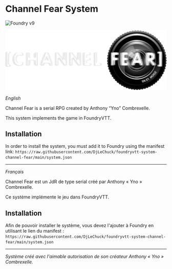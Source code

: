 # Channel Fear System

![Foundry v9](https://img.shields.io/badge/foundry-v9-green)

![image](./images/full_logo.webp)

_English_

Channel Fear is a serial RPG created by Anthony “Yno” Combrexelle.

This system implements the game in FoundryVTT.

## Installation

In order to install the system, you must add it to Foundry using the manifest link:
`https://raw.githubusercontent.com/DjLeChuck/foundryvtt-system-channel-fear/main/system.json`

---

_Français_

Channel Fear est un JdR de type serial créé par Anthony « Yno » Combrexelle.

Ce système implémente le jeu dans FoundryVTT.

## Installation

Afin de pouvoir installer le système, vous devez l'ajouter à Foundry en utilisant le lien du manifest :
`https://raw.githubusercontent.com/DjLeChuck/foundryvtt-system-channel-fear/main/system.json`

---

_Système créé avec l'aimable autorisation de son créateur Anthony « Yno » Combrexelle._
